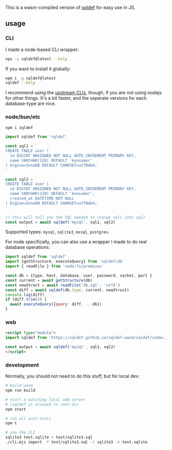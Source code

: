 This is a wasm-compiled version of [sqldef](https://github.com/sqldef/sqldef) for easy use in JS.

## usage

### CLI

I made a node-based CLI wrapper:

```bash
npx -y sqldef@latest --help
```

If you want to install it globally:

```bash
npm i -g sqldef@latest
sqldef --help
```

I recommend using the [upstream CLIs](https://github.com/sqldef/sqldef), though, if you are not using nodejs for other things. It's a bit faster, and the seperate versions for each database-type are nice.


### node/bun/etc

```bash
npm i sqldef
```

```js
import sqldef from 'sqldef'

const sql1 = `
CREATE TABLE user (
  id BIGINT UNSIGNED NOT NULL AUTO_INCREMENT PRIMARY KEY,
  name VARCHAR(128) DEFAULT 'konsumer'
) Engine=InnoDB DEFAULT CHARSET=utf8mb4;
`

const sql2 = `
CREATE TABLE user (
  id BIGINT UNSIGNED NOT NULL AUTO_INCREMENT PRIMARY KEY,
  name VARCHAR(128) DEFAULT 'konsumer',
  created_at DATETIME NOT NULL
) Engine=InnoDB DEFAULT CHARSET=utf8mb4;
`

// this will tell you the SQL needed to change sql1 into sql2
const output = await sqldef('mysql', sql1, sql2)
```

Supported types: `mysql`, `sqlite3`, `mssql`, `postgres`.

For node specifically, you can also use a wrapper I made to do real database operations:

```js
import sqldef from 'sqldef'
import {getStructure, executeQuery} from 'sqldef/db'
import { readFile } from 'node:fs/promises'

const db = {type, host, database, user, password, socket, port }
const current = await getStructure(db)
const newStruct = await readFile('db.sql', 'utf8')
const diff = await sqldef(db.type, current, newStruct)
console.log(diff)
if (diff.trim()) {
  await executeQuery({query: diff, ...db})
}
```

### web

```html
<script type="module">
import sqldef from 'https://sqldef.github.io/sqldef-wasm/sqldef/index.js'

const output = await sqldef('mysql', sql1, sql2)
</script>
```


### development

Normally, you should not need to do this stuff, but for local dev:

```bash
# build wasm
npm run build

# start a watching local web-server
# /sqldef is aliased to root-dir
npm start

# run all unit-tests
npm t

# use the CLI
sqlite3 test.sqlite < test/sqlite3.sql
./cli.mjs import -f test/sqlite3.sql -t sqlite3 -h test.sqlite
```

